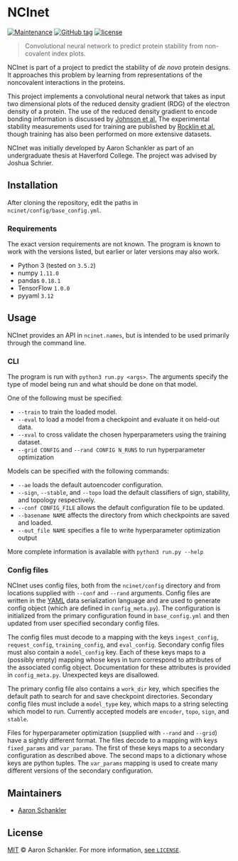 # NCInet

[![Maintenance](https://img.shields.io/badge/Maintained%3F-no-red.svg)](https://github.com/aschankler/ncinet)
[![GitHub tag](https://img.shields.io/github/tag/aschankler/ncinet.svg)](https://github.com/aschankler/ncinet/releases)
[![license](https://img.shields.io/github/license/aschankler/ncinet.svg)](https://github.com/aschankler/ncinet/blob/master/LICENSE)

> Convolutional neural network to predict protein stability from non-covalent index plots.

NCInet is part of a project to predict the stability of _de novo_ protein designs. It approaches this problem by learning from representations of the noncovalent interactions in the proteins.

This project implements a convolutional neural network that takes as input two dimensional plots of the reduced density gradient (RDG) of the electron density of a protein. The use of the reduced density gradient to encode bonding information is discussed by [Johnson et al.](http://pubs.acs.org/doi/abs/10.1021/ja100936w) The experimental stability measurements used for training are published by [Rocklin et al.](http://www.sciencemag.org/lookup/doi/10.1126/science.aan0693) though training has also been performed on more extensive datasets.

NCInet was initially developed by Aaron Schankler as part of an undergraduate thesis at Haverford College. The project was advised by Joshua Schrier.


## Installation

After cloning the repository, edit the paths in `ncinet/config/base_config.yml`.

### Requirements
The exact version requirements are not known. The program is known to work with the versions listed, but earlier or later versions may also work.

* Python 3 (tested on `3.5.2`)
* numpy `1.11.0`
* pandas `0.18.1`
* TensorFlow `1.0.0`
* pyyaml `3.12`


## Usage

NCInet provides an API in `ncinet.names`, but is intended to be used primarily through the command line.

### CLI

The program is run with `python3 run.py <args>`. The arguments specify the type of model being run and what should be done on that model.

One of the following must be specified:

* `--train` to train the loaded model.
* `--eval` to load a model from a checkpoint and evaluate it on held-out data.
* `--xval` to cross validate the chosen hyperparameters using the training dataset.
* `--grid CONFIG` and `--rand CONFIG N_RUNS` to run hyperparameter optimization

Models can be specified with the following commands:
* `--ae` loads the default autoencoder configuration.
* `--sign`, `--stable`, and `--topo` load the default classifiers of sign, stability, and topology respectively.
* `--conf CONFIG_FILE` allows the default configuration file to be updated.
* `--basename NAME` affects the directory from which checkpoints are saved and loaded.
* `--out_file NAME` specifies a file to write hyperparameter optimization output

More complete information is available with `python3 run.py --help`

### Config files

NCInet uses config files, both from the `ncinet/config` directory and from locations supplied with `--conf` and `--rand` arguments. Config files are written in the [YAML](http://yaml.org/spec/1.1/#id857168) data serialization language and are used to generate config object (which are defined in `config_meta.py`). The configuration is initialized from the primary configuration found in `base_config.yml` and then updated from user specified secondary config files.

The config files must decode to a mapping with the keys `ingest_config`, `request_config`, `training_config`, and `eval_config`. Secondary config files must also contain a `model_config` key. Each of these keys maps to a (possibly empty) mapping whose keys in turn correspond to attributes of the associated config object. Documentation for these attributes is provided in `config_meta.py`. Unexpected keys are disallowed.

The primary config file also contains a `work_dir` key, which specifies the default path to search for and save checkpoint directories. Secondary config files must include a `model_type` key, which maps to a string selecting which model to run. Currently accepted models are `encoder`, `topo`, `sign`, and `stable`.

Files for hyperparameter optimization (supplied with `--rand` and `--grid`) have a sightly different format. The files decode to a mapping with keys `fixed_params` and `var_params`. The first of these keys maps to a secondary configuration as described above. The second maps to a dictionary whose keys are python tuples. The `var_params` mapping is used to create many different versions of the secondary configuration.


## Maintainers

* [Aaron Schankler](https://github.com/aschankler)

## License
[MIT](https://choosealicense.com/licenses/mit/) &copy; Aaron Schankler. For more information, [see `LICENSE`](https://github.com/aschankler/ncinet/blob/master/LICENSE).
